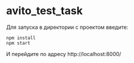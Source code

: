 # avito_test_task

Для запуска в директории с проектом введите:

```
npm install
npm start
```

И перейдите по адресу http://localhost:8000/
